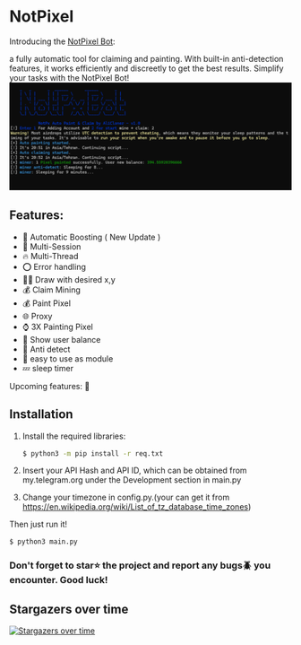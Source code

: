 # NotPixel

Introducing the [NotPixel Bot](https://t.me/notpixel): 

a fully automatic tool for claiming and painting. With built-in anti-detection features, it works efficiently and discreetly to get the best results. Simplify your tasks with the NotPixel Bot!
![d](https://github.com/AliCl0ner/NotPixel/blob/c5fbee0133c2b159c4d4a7e033c855c55d89ee22/shot.png)

## Features:
* 🌵 Automatic Boosting ( New Update )
* 👾 Multi-Session
* 🔥 Multi-Thread 
* ⭕️ Error handling 
* ✍🏻 Draw with desired x,y
* 💰 Claim Mining
* 💰 Paint Pixel
* 🌐 Proxy
* ⌚ 3X Painting Pixel
* 💸 Show user balance
* 🤖 Anti detect
* 🐍 easy to use as module
* 💤 sleep timer

Upcoming features: 🤔

## Installation

1. Install the required libraries:
   ```bash
   $ python3 -m pip install -r req.txt
   ```
2. Insert  your API Hash and API ID, which can be obtained from my.telegram.org under the Development section in main.py

3. Change your timezone in config.py.(your can get it from https://en.wikipedia.org/wiki/List_of_tz_database_time_zones)

Then just run it!
```bash
$ python3 main.py
```

### Don't forget to star⭐️ the project and report any bugs🪲 you encounter. Good luck!

## Stargazers over time
[![Stargazers over time](https://starchart.cc/AliCl0ner/NotPixel.svg?variant=adaptive)](https://starchart.cc/AliCl0ner/NotPixel)
